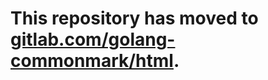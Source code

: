 # This repository has moved to [gitlab.com/golang-commonmark/html](https://gitlab.com/golang-commonmark/html).
